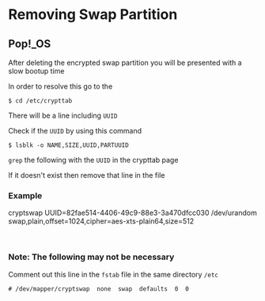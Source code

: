 # Removing Swap Partition

## Pop!_OS

After deleting the encrypted swap partition you will be presented with a slow bootup time

In order to resolve this go to the

```
$ cd /etc/crypttab
```
There will be a line including `UUID`

Check if the `UUID` by using this command

```
$ lsblk -o NAME,SIZE,UUID,PARTUUID
```

`grep` the following with the `UUID` in the crypttab page

If it doesn't exist then remove that line in the file

### Example

cryptswap UUID=82fae514-4406-49c9-88e3-3a470dfcc030 /dev/urandom swap,plain,offset=1024,cipher=aes-xts-plain64,size=512

<br />

### Note: The following may not be necessary

Comment out this line in the `fstab` file in the same directory `/etc`

`# /dev/mapper/cryptswap  none  swap  defaults  0  0`